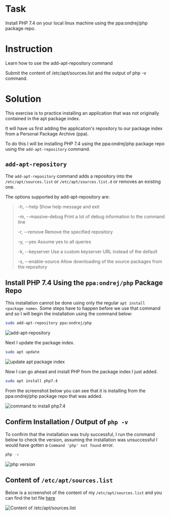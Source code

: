 # Task

Install PHP 7.4 on your local linux machine using the ppa:ondrej/php package repo.

# Instruction

Learn how to use the add-apt-repository command

Submit the content of /etc/apt/sources.list and the output of php -v command.

# Solution

This exercise is to practice installing an application that was not originally contained in the apt package index.

It will have us first adding the application's repository to our package index from a Personal Package Archive (ppa).

To do this I will be installing PHP 7.4 using the ppa:ondrej/php package repo using the `add-apt-repository` command.

## `add-apt-repository`

The `add-apt-repository` command adds   a   repository   into   the   `/etc/apt/sources.list` or `/etc/apt/sources.list.d` or removes an existing one.

The options supported by add-apt-repository are:

>-h, --help Show help message and exit
>
>-m, --massive-debug Print a lot of debug information to the command line
>
>-r, --remove Remove the specified repository
>
>-y, --yes Assume yes to all queries
>
>-k, --keyserver Use a custom keyserver URL instead of the default
>
>-s, --enable-source Allow downloading of the source packages from the repository
>

## Install PHP 7.4 Using the `ppa:ondrej/php` Package Repo

This installation cannot be done using only the regular `apt install <package name>`. Some steps have to happen before we use that command and so I will begin the installation using the command below:

```sh
sudo add-apt-repository ppa:ondrej/php
```

![add-apt-repository](https://github.com/ChigozieCO/altschool-2nd-semester-cloud-exercises/assets/107365067/c2722b59-844d-4fef-b001-edaa681da95b)

Next I update the package index.

```sh
sudo apt update
```

![update apt package index](https://github.com/ChigozieCO/altschool-2nd-semester-cloud-exercises/assets/107365067/acf8ceda-247e-4958-ad65-8d70c3599ed1)

Now I can go ahead and install PHP from the package index I just added.

```sh
sudo apt install php7.4
```

From the screenshot below you can see that it is installing from the ppa:ondrej/php package repo that was added.

![command to install php7.4](https://github.com/ChigozieCO/altschool-2nd-semester-cloud-exercises/assets/107365067/e729ccab-8942-4a3c-9a0f-a99ad685336a)

## Confirm Installation / Output of `php -v`

To confirm that the installation was truly successful, I run the command below to check the version, assuming the installation was unsuccessful I would have gotten a `Command 'php' not found` error.

```sh
php -v
```

![php version](https://github.com/ChigozieCO/altschool-2nd-semester-cloud-exercises/assets/107365067/4f9e8635-aaae-4c4d-893f-262d76cdbde4)

## Content of `/etc/apt/sources.list`

Below is a screenshot of the content of my `/etc/apt/sources.list` and you can find the txt file [here](./sources.list)

![Content of /etc/apt/sources.list](https://github.com/ChigozieCO/altschool-2nd-semester-cloud-exercises/assets/107365067/7d036356-b4eb-4500-95d4-73732cf080d6)
